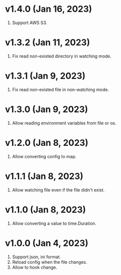 # v1.4.0 (Jan 16, 2023)
1. Support AWS S3.

# v1.3.2 (Jan 11, 2023)

1. Fix read non-existed directory in watching mode.

# v1.3.1 (Jan 9, 2023)

1. Fix read non-existed file in non-watching mode.

# v1.3.0 (Jan 9, 2023)

1. Allow reading environment variables from file or os.

# v1.2.0 (Jan 8, 2023)

1. Allow converting config to map.

# v1.1.1 (Jan 8, 2023)

1.  Allow watching file even if the file didn't exist.

# v1.1.0 (Jan 8, 2023)

1. Allow converting a value to time.Duration.

# v1.0.0 (Jan 4, 2023)

1. Support json, ini format.
2. Reload config when the file changes.
3. Allow to hook change.
